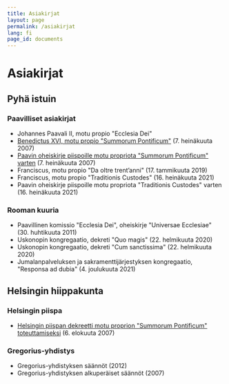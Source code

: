 ```yaml
---
title: Asiakirjat
layout: page
permalink: /asiakirjat
lang: fi
page_id: documents
---
```

# Asiakirjat

## Pyhä istuin

### Paavilliset asiakirjat

- Johannes Paavali II, motu propio "Ecclesia Dei"
- [Benedictus XVI, motu propio "Summorum Pontificum"](summorum-pontificum) (7. heinäkuuta 2007)
- [Paavin oheiskirje piispoille motu propriota "Summorum Pontificum" varten](summorum-pontificum-oheiskirje-piispoille) (7. heinäkuuta 2007)
- Franciscus, motu propio "Da oltre trent’anni" (17. tammikuuta 2019)
- Franciscus, motu propio "Traditionis Custodes" (16. heinäkuuta 2021)
- Paavin oheiskirje piispoille motu propriota "Traditionis Custodes" varten (16. heinäkuuta 2021)

### Rooman kuuria

- Paavillinen komissio "Ecclesia Dei", oheiskirje "Universae Ecclesiae" (30. huhtikuuta 2011)
- Uskonopin kongregaatio, dekreti "Quo magis" (22. helmikuuta 2020)
- Uskonopin kongregaatio, dekreti "Cum sanctissima" (22. helmikuuta 2020)
- Jumalanpalveluksen ja sakramenttijärjestyksen kongregaatio, "Responsa ad dubia" (4. joulukuuta 2021)

## Helsingin hiippakunta

### Helsingin piispa

- [Helsingin piispan dekreetti motu proprion "Summorum Pontificum" toteuttamiseksi](dekretti-summorum-pontificum-toteuttamiseksi) (6. elokuuta 2007)

### Gregorius-yhdistys

- Gregorius-yhdistyksen säännöt (2012)
- Gregorius-yhdistyksen alkuperäiset säännöt (2007)
